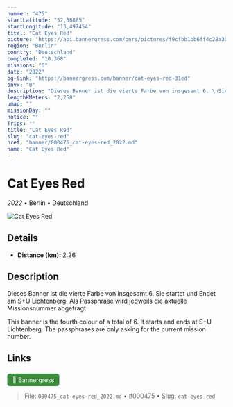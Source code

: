 ```yaml
---
nummer: "475"
startLatitude: "52,50885"
startLongitude: "13,497454"
titel: "Cat Eyes Red"
picture: "https://api.bannergress.com/bnrs/pictures/f9cfbb1bb6ff4c28a301fa49cefd3ab0"
region: "Berlin"
country: "Deutschland"
completed: "10.368"
missions: "6"
date: "2022"
bg-link: "https://bannergress.com/banner/cat-eyes-red-31ed"
onyx: "0"
description: "Dieses Banner ist die vierte Farbe von insgesamt 6. \nSie startet und Endet am S+U Lichtenberg. \nAls Passphrase wird jedweils die aktuelle Missionsnummer abgefragt\n\nThis banner is the fourth colour of a total of 6. \nIt starts and ends at S+U Lichtenberg. \nThe passphrases are only asking for the current mission number."
lengthKMeters: "2,258"
umap: ""
missionDay: ""
notice: ""
Trips: ""
title: "Cat Eyes Red"
slug: "cat-eyes-red"
href: "banner/000475_cat-eyes-red_2022.md"
name: "Cat Eyes Red"
---
```

# Cat Eyes Red

*2022* • Berlin • Deutschland

![Cat Eyes Red](https://api.bannergress.com/bnrs/pictures/f9cfbb1bb6ff4c28a301fa49cefd3ab0)



## Details
- **Distance (km):** 2.26






## Description
Dieses Banner ist die vierte Farbe von insgesamt 6. 
Sie startet und Endet am S+U Lichtenberg. 
Als Passphrase wird jedweils die aktuelle Missionsnummer abgefragt

This banner is the fourth colour of a total of 6. 
It starts and ends at S+U Lichtenberg. 
The passphrases are only asking for the current mission number.



## Links
<a href="https://bannergress.com/banner/cat-eyes-red-31ed" style="display:inline-block;margin:6px 8px 0 0;padding:6px 12px;background:#3c8b3c;color:#fff;text-decoration:none;border-radius:6px;">🔗 Bannergress</a>




> File: `000475_cat-eyes-red_2022.md` • #000475 • Slug: `cat-eyes-red`
